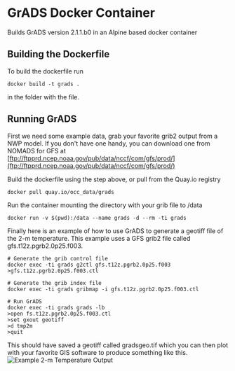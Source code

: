 GrADS Docker Container
===

Builds GrADS version 2.1.1.b0 in an Alpine based docker container

## Building the Dockerfile
To build the dockerfile run
```
docker build -t grads .
```
in the folder with the file.

## Running GrADS
First we need some example data, grab your favorite grib2 output from a NWP model. If you don't have one handy, you can download one from NOMADS for GFS at [ftp://ftpprd.ncep.noaa.gov/pub/data/nccf/com/gfs/prod/](ftp://ftpprd.ncep.noaa.gov/pub/data/nccf/com/gfs/prod/)

Build the dockerfile using the step above, or pull from the Quay.io registry
```
docker pull quay.io/occ_data/grads
```

Run the container mounting the directory with your grib file to /data
```
docker run -v $(pwd):/data --name grads -d --rm -ti grads
```

Finally here is an example of how to use GrADS to generate a geotiff file of the 2-m temperature. This example uses a GFS grib2 file called gfs.t12z.pgrb2.0p25.f003.
```
# Generate the grib control file
docker exec -ti grads g2ctl gfs.t12z.pgrb2.0p25.f003 >gfs.t12z.pgrb2.0p25.f003.ctl

# Generate the grib index file
docker exec -ti grads gribmap -i gfs.t12z.pgrb2.0p25.f003.ctl

# Run GrADS
docker exec -ti grads grads -lb
>open fs.t12z.pgrb2.0p25.f003.ctl
>set gxout geotiff
>d tmp2m
>quit
```

This should have saved a geotiff called gradsgeo.tif which you can then plot with your favorite GIS software to produce something like this.
![Example 2-m Temperature Output](/2m-temp.png?raw=true "Example 2-m Temperature Output")
